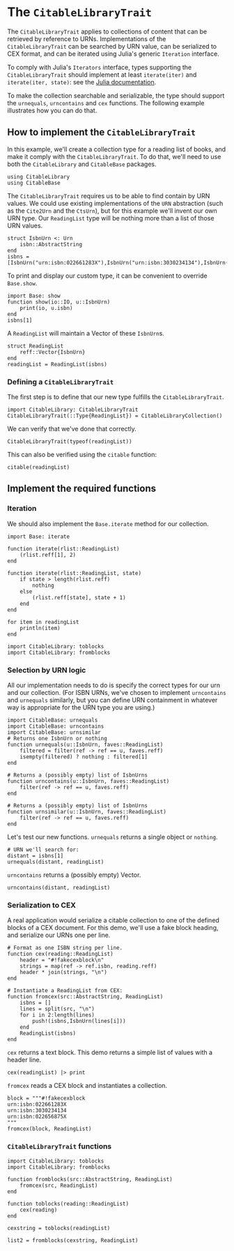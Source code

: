 # The `CitableLibraryTrait`

The  `CitableLibraryTrait` applies to collections of content that can be retrieved by reference to URNs. Implementations of the `CitableLibraryTrait` can be searched by URN value, can be serialized to CEX format, and can be iterated using Julia's generic `Iteration` interface.

To comply with Julia's `Iterators` interface, types supporting the `CitableLibraryTrait` should implement at least `iterate(iter)` and `iterate(iter, state)`:  see the [Julia documentation](https://docs.julialang.org/en/v1/manual/interfaces/).

To make the collection searchable and serializable, the type should support the `urnequals`, `urncontains` and `cex` functions.  The following example illustrates how you can do that.

## How to implement the `CitableLibraryTrait`

In this example, we'll create a collection type for a reading list of books, and make it comply with the `CitableLibraryTrait`.  To do that, we'll need to use both the `CitableLibrary` and `CitableBase` packages.

```@example citetrait
using CitableLibrary
using CitableBase
```

The `CitableLibraryTrait` requires us to be able to find contain by URN values. We could use existing implementations of the `URN` abstraction (such as the `Cite2Urn` and the `CtsUrn`), but for this example we'll invent our own URN type. Our `ReadingList` type will be nothing more than a list of those URN values.

```@example citetrait
struct IsbnUrn <: Urn
    isbn::AbstractString
end
isbns = [IsbnUrn("urn:isbn:022661283X"),IsbnUrn("urn:isbn:3030234134"),IsbnUrn("urn:isbn:022656875X")]
```
To print and display our custom type, it can be convenient to override `Base.show`.

```@example citetrait
import Base: show
function show(io::IO, u::IsbnUrn)
    print(io, u.isbn)
end
isbns[1]
```


A `ReadingList` will maintain a Vector of these `IsbnUrn`s.

```@example citetrait
struct ReadingList
    reff::Vector{IsbnUrn}
end
readingList = ReadingList(isbns)
```





### Defining a `CitableLibraryTrait`

The first step is to define that our new type fulfills the `CitableLibraryTrait`.

```@example citetrait
import CitableLibrary: CitableLibraryTrait
CitableLibraryTrait(::Type{ReadingList}) = CitableLibraryCollection()
```

We can verify that we've done that correctly.

```@example citetrait
CitableLibraryTrait(typeof(readingList))
```

This can also be verified using the `citable` function:

```@example citetrait
citable(readingList)
```

## Implement the required functions

### Iteration

We should also implement the `Base.iterate` method for our collection.


```@example citetrait
import Base: iterate

function iterate(rlist::ReadingList)
    (rlist.reff[1], 2)
end

function iterate(rlist::ReadingList, state)
    if state > length(rlist.reff)
        nothing
    else
        (rlist.reff[state], state + 1)
    end
end
```

```@example citetrait
for item in readingList
    println(item)
end
```

```@example citetrait
import CitableLibrary: toblocks
import CitableLibrary: fromblocks
```


### Selection by URN logic

All our implementation needs to do is specify the correct types for our urn and our collection.  (For ISBN URNs, we've chosen to implement `urncontains` and `urnequals` similarly, but you can define URN containment in whatever way is appropriate for the URN type you are using.)

```@example citetrait
import CitableBase: urnequals
import CitableBase: urncontains
import CitableBase: urnsimilar
# Returns one IsbnUrn or nothing
function urnequals(u::IsbnUrn, faves::ReadingList)
    filtered = filter(ref -> ref == u, faves.reff)
    isempty(filtered) ? nothing : filtered[1]
end

# Returns a (possibly empty) list of IsbnUrns
function urncontains(u::IsbnUrn, faves::ReadingList)
    filter(ref -> ref == u, faves.reff)
end

# Returns a (possibly empty) list of IsbnUrns
function urnsimilar(u::IsbnUrn, faves::ReadingList)
    filter(ref -> ref == u, faves.reff)
end
```


Let's test our new functions.  `urnequals` returns a single object or `nothing`.

```@example citetrait
# URN we'll search for:
distant = isbns[1]
urnequals(distant, readingList)
```

`urncontains` returns a (possibly empty) Vector.

```@example citetrait
urncontains(distant, readingList)
```


### Serialization to CEX

A real application would serialize a citable collection to one of the defined blocks of a CEX document.  For this demo, we'll use a fake block heading, and serialize our URNs one per line.

```@example citetrait
# Format as one ISBN string per line.
function cex(reading::ReadingList)
    header = "#!fakecexblock\n"
    strings = map(ref -> ref.isbn, reading.reff)
    header * join(strings, "\n")
end
```

```@example citetrait
# Instantiate a ReadingList from CEX:
function fromcex(src::AbstractString, ReadingList)
    isbns = []
    lines = split(src, "\n")
    for i in 2:length(lines)
        push!(isbns,IsbnUrn(lines[i]))
    end
    ReadingList(isbns)
end
```

`cex` returns a text block. This demo returns a simple list of values with a header line.

```@example citetrait
cex(readingList) |> print
```

`fromcex` reads a CEX block and instantiates a collection.

```@example citetrait
block = """#!fakecexblock
urn:isbn:022661283X
urn:isbn:3030234134
urn:isbn:022656875X
"""
fromcex(block, ReadingList)
```

### `CitableLibraryTrait` functions


```@example citetrait
import CitableLibrary: toblocks
import CitableLibrary: fromblocks

function fromblocks(src::AbstractString, ReadingList)
    fromcex(src, ReadingList)
end

function toblocks(reading::ReadingList)
    cex(reading)
end
```

```@example citetrait
cexstring = toblocks(readingList)
```

```@example citetrait
list2 = fromblocks(cexstring, ReadingList)
```


